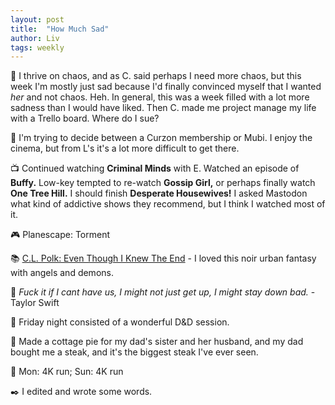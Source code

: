 ```yaml
---
layout: post
title:  "How Much Sad"
author: Liv
tags: weekly
---
```

💭 I thrive on chaos, and as C. said perhaps I need more chaos, but this week I'm mostly just sad because I'd finally convinced myself that I wanted *her* and not chaos. Heh.
In general, this was a week filled with a lot more sadness than I would have liked. Then C. made me project manage my life with a Trello board. Where do I sue?

🎥 I'm trying to decide between a Curzon membership or Mubi. I enjoy the cinema, but from L's it's a lot more difficult to get there.

📺 Continued watching **Criminal Minds** with E. Watched an episode of **Buffy.** Low-key tempted to re-watch **Gossip Girl,** or perhaps finally watch **One Tree Hill.** I should finish **Desperate Housewives!** I asked Mastodon what kind of addictive shows they recommend, but I think I watched most of it.

🎮 Planescape: Torment

📚 [C.L. Polk: Even Though I Knew The End](https://www.goodreads.com/en/book/show/59807975) - I loved this noir urban fantasy with angels and demons.

🎵 *Fuck it if I cant have us, I might not just get up, I might stay down bad.* - Taylor Swift

💜 Friday night consisted of a wonderful D&D session.

🍴 Made a cottage pie for my dad's sister and her husband, and my dad bought me a steak, and it's the biggest steak I've ever seen.

🏃 Mon: 4K run; Sun: 4K run

✒️ I edited and wrote some words.